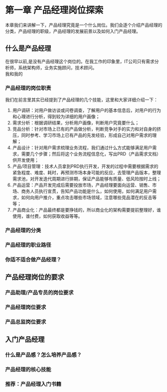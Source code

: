 # 第一章 产品经理岗位探索
本章我们来讲解一下，产品经理究竟是一个什么岗位。我们会逐个介绍产品经理的分类，产品经理的职级，产品经理的发展前景以及如何入门产品经理。

## 什么是产品经理

在很早以前,是没有产品经理这个岗位的。在我工作的印象里，IT公司只有需求分析师，系统架构师，业务实施顾问，技术顾问。  
我和我的

### 产品经理的岗位职责

我们在前言里其实已经提到了产品经理的几个技能，这里和大家详细介绍一下：  
1. 用户调研：对用户做访谈或问卷调查，了解用户的基本信息后，对用户的行为和心理进行分析，得到较为详细的用户画像；
2. 需求分析：根据调研结果，分析用户画像，判断用户究竟要什么；
3. 竞品分析：针对市场上已有的产品做分析，判断竞争对手的实力和对自身的挤压，同时参考、学习市场上已有产品的先发经验，形成自己对用户需求的理解；
4. 产品设计：针对用户需求梳理业务流程，我们通过什么方式能够满足用户需求，需要几个步骤；然后将这个业务流程信息化，写出PRD（产品需求文档）供开发使用；
5. 产品/项目管理：技术人员拿到PRD执行开发，开发的过程中需要根据需求的紧急程度、难度、耗时，再预测市场本身可能的反应，去管理产品版本，整理需求池，对开发迭代周期进行排期，保证产品能够有质量、低风险按时上线；
6. 产品运营：产品开发完成后需要投放市场，产品经理要面向运营、销售、市场、商务人员执行宣贯，告知产品功能是什么，如何使用，如何满足用户需求，如何向用户推介，重点攻击哪些市场领域，注意哪些竞品潜在的反击等等；
7. 产品商业化：产品最终都是要挣钱的，所以商业化的架构需要提前整理好，谁使用，谁付费，如何获取收益等等。  

### 产品经理的分类

### 产品经理的职业路径

### 你适不适合做产品经理？

## 产品经理岗位的要求

### 产品助理/产品专员的岗位要求

### 产品经理岗位要求

### 产品总监岗位要求

## 入门产品经理

### 什么是产品感？怎么培养产品感？

### 产品经理的核心技能

### 推荐：产品经理入门书籍

